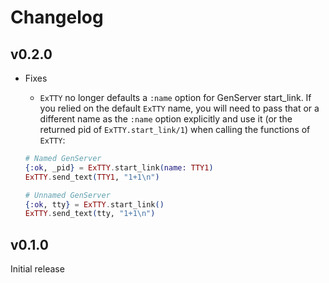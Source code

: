 # Changelog

## v0.2.0

* Fixes
  * `ExTTY` no longer defaults a `:name` option for GenServer start_link.
  If you relied on the default `ExTTY` name, you will need to pass that or
  a different name as the `:name` option explicitly and use it
  (or the returned pid of `ExTTY.start_link/1`) when calling the
  functions of `ExTTY`:

  ```elixir
  # Named GenServer
  {:ok, _pid} = ExTTY.start_link(name: TTY1)
  ExTTY.send_text(TTY1, "1+1\n")

  # Unnamed GenServer
  {:ok, tty} = ExTTY.start_link()
  ExTTY.send_text(tty, "1+1\n")
  ```

## v0.1.0

Initial release
